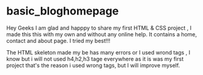 # basic_bloghomepage
Hey Geeks I am glad and happpy to share my first HTML & CSS project , I made this this with my own and without any online help.
It contains a home, contact and about page.
I tried my best!!!

The HTML skeleton made my be has many errors or I used wrond tags , I know but i will not used h4,h2,h3 tage everywhere as it is was my first project that's the reason i used wrong tags, but  I will improve myself.
